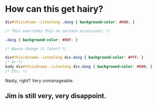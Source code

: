 # How can this get hairy?
~~~css
div#thisidname--istoolong .dang { background-color: #000; }

/* This overrides this on certain occassions: */

.dang { background-color: #00F; }

/* Wanna change it later? */

div#thisidsname--istoolong div.dang { background-color: #FFF; }
/* Or */
body div#thisidname--istoolong div.dang { background-color: #000; }
/* Etc. */
~~~
Nasty, right? Very unmanageable.
## Jim is still very, very disappoint.